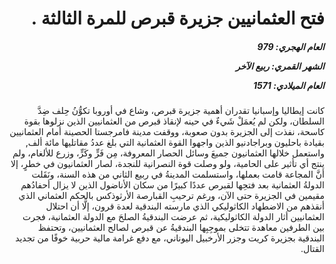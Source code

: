 <h1 dir="rtl">فتح العثمانيين جزيرة قبرص للمرة الثالثة .</h1>

<h5 dir="rtl">العام الهجري:  979

الشهر القمري: ربيع الآخر

العام الميلادي: 1571</h5>

<p dir="rtl">كانت إيطاليا وإسبانيا تقدران أهمية جزيرة قبرص، وشاع في أوروبا تكوُّنُ حِلف ضِدَّ السلطان، ولكن لم يُعمَلْ شَيءٌ في حينه لإنقاذ قبرص من العثمانيين الذين نزلوها بقوة كاسحة، نفذت إلى الجزيرة بدون صعوبة، ووقفت مدينة فامرجستا الحصينة أمام العثمانيين بقيادة باحليون وبراجادنيو الذين واجهوا القوة العثمانية التي بلغ عددُ مقاتليها مائة ألف, واستعمل خلالها العثمانيون جميعَ وسائل الحصار المعروفة، مِن فَرٍّ وكَرٍّ، وزرع للألغام، ولم ينتج أي تأثير على الحامية، ولو وصلت قوة النصرانية للنجدة، لصار العثمانيون في خطرٍ، إلا أنَّ المجاعة قامت بعملها، واستسلمت المدينةُ في ربيع الثاني من هذه السنة، ونَقَلت الدولةُ العثمانية بعد فتحِها لقبرص عددًا كبيرًا من سكان الأناضول الذين لا يزال أحفادُهم مقيمين في الجزيرة حتى الآن، ورغم ترحيبِ القبارصة الأرثوذكس بالحكم العثماني الذي أنقذهم من الاضطهاد الكاثوليكي الذي مارسته البندقية لعدة قرون، إلَّا أن احتلال العثمانيين أثار الدولة الكاثوليكية، ثم عرضت البندقيةُ الصلحَ مع الدولة العثمانية، فجرت بين الطرفين معاهدة تتخلى بموجِبِها البندقيةُ عن قبرص لصالح العثمانيين، وتحتفظ البندقية بجزيرة كريت وجزر الأرخبيل اليوناني، مع دفع غرامة مالية حربية خوفًا من تجديد القتال.</p></br>
